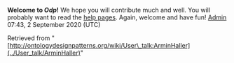 __Welcome to _Odp_!__ We hope you will contribute much and well. 
You will probably want to read the [help pages](http://ontologydesignpatterns.org/wiki/Help:Contents "Help:Contents"). Again, welcome and have fun! [Admin](../User/ValentinaPresutti "User:ValentinaPresutti") 07:43, 2 September 2020 (UTC)





Retrieved from "[http://ontologydesignpatterns.org/wiki/User\_talk:ArminHaller](../User_talk/ArminHaller)"